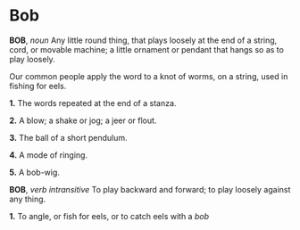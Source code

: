 # Bob

**BOB**, _noun_ Any little round thing, that plays loosely at the end of a string, cord, or movable machine; a little ornament or pendant that hangs so as to play loosely.

Our common people apply the word to a knot of worms, on a string, used in fishing for eels.

**1.** The words repeated at the end of a stanza.

**2.** A blow; a shake or jog; a jeer or flout.

**3.** The ball of a short pendulum.

**4.** A mode of ringing.

**5.** A bob-wig.

**BOB**, _verb intransitive_ To play backward and forward; to play loosely against any thing.

**1.** To angle, or fish for eels, or to catch eels with a _bob_